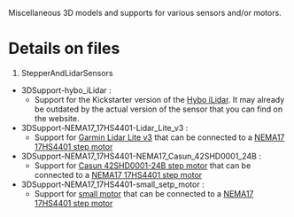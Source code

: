 Miscellaneous 3D models and supports for various sensors and/or motors.

# Details on files

1. StepperAndLidarSensors
- 3DSupport-hybo_iLidar : 
  - Support for the Kickstarter version of the [Hybo iLidar](https://www.ilidar.io/). It may already be outdated by the actual version of the sensor that you can find on the website.
- 3DSupport-NEMA17_17HS4401-Lidar_Lite_v3 : 
  - Support for [Garmin Lidar Lite v3](https://www.garmin.com/fr-FR/p/557294) that can be connected to a [NEMA17 17HS4401 step motor](https://boutique.semageek.com/fr/1443-moteur-pas-a-pas-17hs4401-12v-nema17-200-pasrev-17a-3005762453528.html)
- 3DSupport-NEMA17_17HS4401-NEMA17_Casun_42SHD0001_24B :
  - Support for [Casun 42SHD0001-24B step motor](http://www.all-electronics-online.com/china-828911685/42shd0001-24b-high-torque-12v-dc-nema-17-stepper-motor-for-3d-printer.html) that can be connected to a [NEMA17 17HS4401 step motor](https://boutique.semageek.com/fr/1443-moteur-pas-a-pas-17hs4401-12v-nema17-200-pasrev-17a-3005762453528.html)
- 3DSupport-NEMA17_17HS4401-small_setp_motor :
  - Support for [small motor](http://smallstepmotor.com) that can be connected to a [NEMA17 17HS4401 step motor](https://boutique.semageek.com/fr/1443-moteur-pas-a-pas-17hs4401-12v-nema17-200-pasrev-17a-3005762453528.html)


